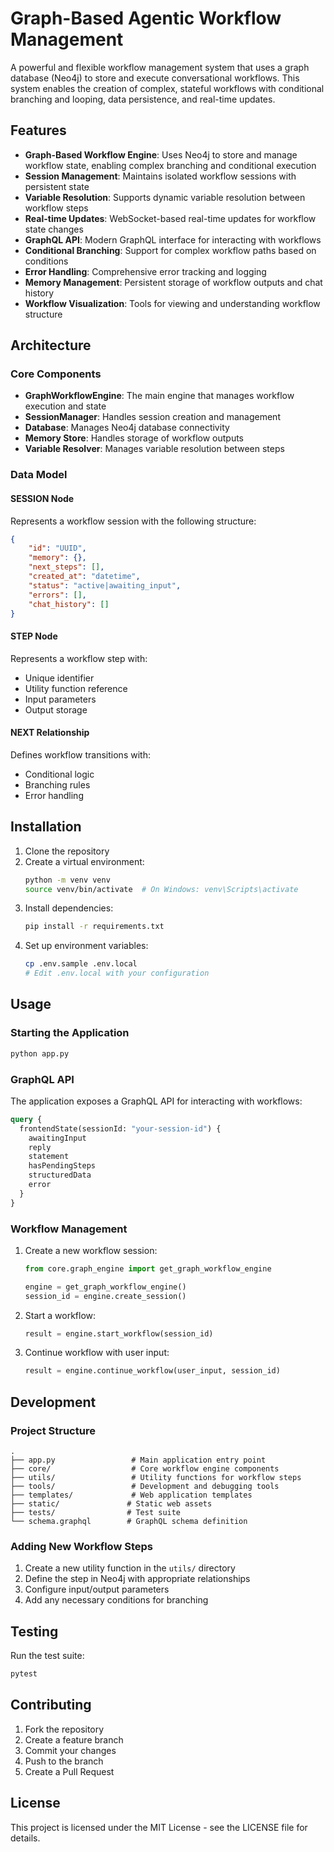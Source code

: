 # Graph-Based Agentic Workflow Management

A powerful and flexible workflow management system that uses a graph database (Neo4j) to store and execute conversational workflows. This system enables the creation of complex, stateful workflows with conditional branching and looping, data persistence, and real-time updates.

## Features

- **Graph-Based Workflow Engine**: Uses Neo4j to store and manage workflow state, enabling complex branching and conditional execution
- **Session Management**: Maintains isolated workflow sessions with persistent state
- **Variable Resolution**: Supports dynamic variable resolution between workflow steps
- **Real-time Updates**: WebSocket-based real-time updates for workflow state changes
- **GraphQL API**: Modern GraphQL interface for interacting with workflows
- **Conditional Branching**: Support for complex workflow paths based on conditions
- **Error Handling**: Comprehensive error tracking and logging
- **Memory Management**: Persistent storage of workflow outputs and chat history
- **Workflow Visualization**: Tools for viewing and understanding workflow structure

## Architecture

### Core Components

- **GraphWorkflowEngine**: The main engine that manages workflow execution and state
- **SessionManager**: Handles session creation and management
- **Database**: Manages Neo4j database connectivity
- **Memory Store**: Handles storage of workflow outputs
- **Variable Resolver**: Manages variable resolution between steps

### Data Model

#### SESSION Node
Represents a workflow session with the following structure:
```json
{
    "id": "UUID",
    "memory": {},
    "next_steps": [],
    "created_at": "datetime",
    "status": "active|awaiting_input",
    "errors": [],
    "chat_history": []
}
```

#### STEP Node
Represents a workflow step with:
- Unique identifier
- Utility function reference
- Input parameters
- Output storage

#### NEXT Relationship
Defines workflow transitions with:
- Conditional logic
- Branching rules
- Error handling

## Installation

1. Clone the repository
2. Create a virtual environment:
   ```bash
   python -m venv venv
   source venv/bin/activate  # On Windows: venv\Scripts\activate
   ```
3. Install dependencies:
   ```bash
   pip install -r requirements.txt
   ```
4. Set up environment variables:
   ```bash
   cp .env.sample .env.local
   # Edit .env.local with your configuration
   ```

## Usage

### Starting the Application

```bash
python app.py
```

### GraphQL API

The application exposes a GraphQL API for interacting with workflows:

```graphql
query {
  frontendState(sessionId: "your-session-id") {
    awaitingInput
    reply
    statement
    hasPendingSteps
    structuredData
    error
  }
}
```

### Workflow Management

1. Create a new workflow session:
   ```python
   from core.graph_engine import get_graph_workflow_engine
   
   engine = get_graph_workflow_engine()
   session_id = engine.create_session()
   ```

2. Start a workflow:
   ```python
   result = engine.start_workflow(session_id)
   ```

3. Continue workflow with user input:
   ```python
   result = engine.continue_workflow(user_input, session_id)
   ```

## Development

### Project Structure

```
.
├── app.py                 # Main application entry point
├── core/                  # Core workflow engine components
├── utils/                 # Utility functions for workflow steps
├── tools/                 # Development and debugging tools
├── templates/             # Web application templates
├── static/               # Static web assets
├── tests/                # Test suite
└── schema.graphql        # GraphQL schema definition
```

### Adding New Workflow Steps

1. Create a new utility function in the `utils/` directory
2. Define the step in Neo4j with appropriate relationships
3. Configure input/output parameters
4. Add any necessary conditions for branching

## Testing

Run the test suite:
```bash
pytest
```

## Contributing

1. Fork the repository
2. Create a feature branch
3. Commit your changes
4. Push to the branch
5. Create a Pull Request

## License

This project is licensed under the MIT License - see the LICENSE file for details.
